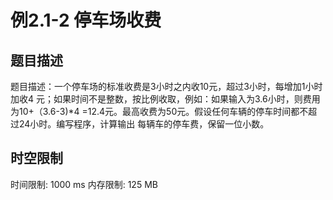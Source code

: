 # 例2.1-2 停车场收费

## 题目描述

题目描述：一个停车场的标准收费是3小时之内收10元，超过3小时，每增加1小时加收4
元；如果时间不是整数，按比例收取，例如：如果输入为3.6小时，则费用为10+（3.6-3)*4
=12.4元。最高收费为50元。假设任何车辆的停车时间都不超过24小时。编写程序，计算输出
每辆车的停车费，保留一位小数。

## 时空限制

时间限制: 1000 ms
内存限制: 125 MB
